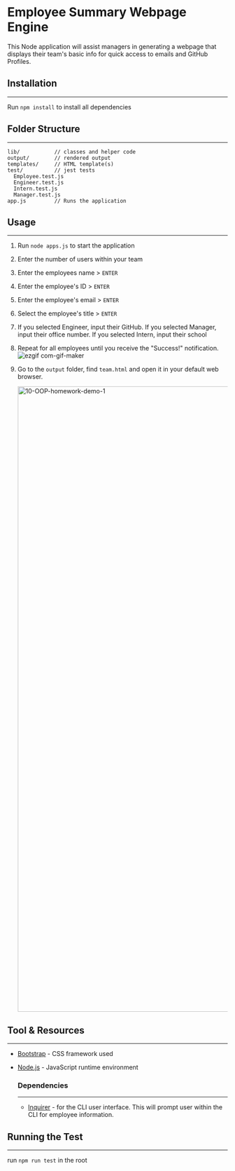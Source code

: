 # Employee Summary Webpage Engine

This Node application will assist managers in generating a webpage that displays their team's basic info for quick access to emails and GitHub Profiles.

## Installation
---
Run `npm install` to install all dependencies

## Folder Structure
---
```
lib/           // classes and helper code
output/        // rendered output
templates/     // HTML template(s)
test/          // jest tests
  Employee.test.js
  Engineer.test.js
  Intern.test.js
  Manager.test.js
app.js         // Runs the application
```
## Usage
---
1. Run `node apps.js` to start the application
2. Enter the number of users within your team
3. Enter the employees name > `ENTER`
4. Enter the employee's ID > `ENTER`
5. Enter the employee's email > `ENTER`
6. Select the employee's title > `ENTER`
7. If you selected Engineer, input their GitHub. If you selected Manager, input their office number. If you selected Intern, input their school
8. Repeat for all employees until you receive the "Success!" notification. 
![ezgif com-gif-maker](https://user-images.githubusercontent.com/71414528/101995401-6c923880-3c7e-11eb-8569-fd05d8d3ee94.gif)

9. Go to the `output` folder, find `team.html` and open it in your default web browser. 

   <img width="1427" alt="10-OOP-homework-demo-1" src="https://user-images.githubusercontent.com/71414528/101994780-ebd13d80-3c79-11eb-81d9-66da00a81516.png">


## Tool & Resources
---
* [Bootstrap](https://getbootstrap.com/) - CSS framework used
* [Node.js](https://nodejs.org/en/) - JavaScript runtime environment

    ### Dependencies
    ---
    * [Inquirer](https://www.npmjs.com/package/inquirer) - for the CLI user interface. This will prompt user within the CLI for employee information.

## Running the Test
---
run `npm run test` in the root

